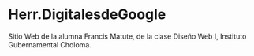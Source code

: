 # Herr.DigitalesdeGoogle
Sitio Web de la alumna Francis Matute, de la clase Diseño Web I, Instituto Gubernamental Choloma.
